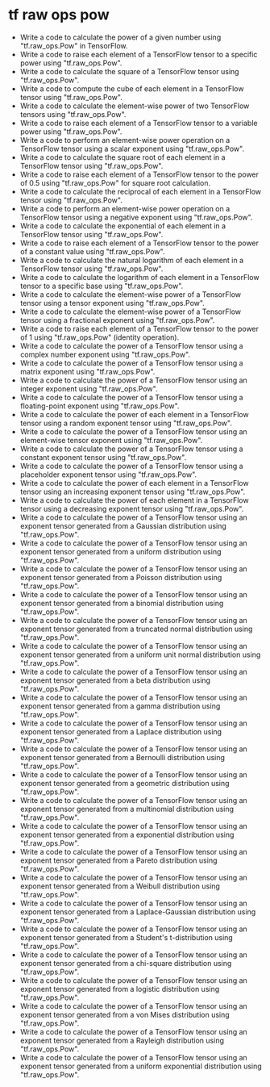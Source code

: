 # tf raw ops pow

- Write a code to calculate the power of a given number using "tf.raw_ops.Pow" in TensorFlow.
- Write a code to raise each element of a TensorFlow tensor to a specific power using "tf.raw_ops.Pow".
- Write a code to calculate the square of a TensorFlow tensor using "tf.raw_ops.Pow".
- Write a code to compute the cube of each element in a TensorFlow tensor using "tf.raw_ops.Pow".
- Write a code to calculate the element-wise power of two TensorFlow tensors using "tf.raw_ops.Pow".
- Write a code to raise each element of a TensorFlow tensor to a variable power using "tf.raw_ops.Pow".
- Write a code to perform an element-wise power operation on a TensorFlow tensor using a scalar exponent using "tf.raw_ops.Pow".
- Write a code to calculate the square root of each element in a TensorFlow tensor using "tf.raw_ops.Pow".
- Write a code to raise each element of a TensorFlow tensor to the power of 0.5 using "tf.raw_ops.Pow" for square root calculation.
- Write a code to calculate the reciprocal of each element in a TensorFlow tensor using "tf.raw_ops.Pow".
- Write a code to perform an element-wise power operation on a TensorFlow tensor using a negative exponent using "tf.raw_ops.Pow".
- Write a code to calculate the exponential of each element in a TensorFlow tensor using "tf.raw_ops.Pow".
- Write a code to raise each element of a TensorFlow tensor to the power of a constant value using "tf.raw_ops.Pow".
- Write a code to calculate the natural logarithm of each element in a TensorFlow tensor using "tf.raw_ops.Pow".
- Write a code to calculate the logarithm of each element in a TensorFlow tensor to a specific base using "tf.raw_ops.Pow".
- Write a code to calculate the element-wise power of a TensorFlow tensor using a tensor exponent using "tf.raw_ops.Pow".
- Write a code to calculate the element-wise power of a TensorFlow tensor using a fractional exponent using "tf.raw_ops.Pow".
- Write a code to raise each element of a TensorFlow tensor to the power of 1 using "tf.raw_ops.Pow" (identity operation).
- Write a code to calculate the power of a TensorFlow tensor using a complex number exponent using "tf.raw_ops.Pow".
- Write a code to calculate the power of a TensorFlow tensor using a matrix exponent using "tf.raw_ops.Pow".
- Write a code to calculate the power of a TensorFlow tensor using an integer exponent using "tf.raw_ops.Pow".
- Write a code to calculate the power of a TensorFlow tensor using a floating-point exponent using "tf.raw_ops.Pow".
- Write a code to calculate the power of each element in a TensorFlow tensor using a random exponent tensor using "tf.raw_ops.Pow".
- Write a code to calculate the power of a TensorFlow tensor using an element-wise tensor exponent using "tf.raw_ops.Pow".
- Write a code to calculate the power of a TensorFlow tensor using a constant exponent tensor using "tf.raw_ops.Pow".
- Write a code to calculate the power of a TensorFlow tensor using a placeholder exponent tensor using "tf.raw_ops.Pow".
- Write a code to calculate the power of each element in a TensorFlow tensor using an increasing exponent tensor using "tf.raw_ops.Pow".
- Write a code to calculate the power of each element in a TensorFlow tensor using a decreasing exponent tensor using "tf.raw_ops.Pow".
- Write a code to calculate the power of a TensorFlow tensor using an exponent tensor generated from a Gaussian distribution using "tf.raw_ops.Pow".
- Write a code to calculate the power of a TensorFlow tensor using an exponent tensor generated from a uniform distribution using "tf.raw_ops.Pow".
- Write a code to calculate the power of a TensorFlow tensor using an exponent tensor generated from a Poisson distribution using "tf.raw_ops.Pow".
- Write a code to calculate the power of a TensorFlow tensor using an exponent tensor generated from a binomial distribution using "tf.raw_ops.Pow".
- Write a code to calculate the power of a TensorFlow tensor using an exponent tensor generated from a truncated normal distribution using "tf.raw_ops.Pow".
- Write a code to calculate the power of a TensorFlow tensor using an exponent tensor generated from a uniform unit normal distribution using "tf.raw_ops.Pow".
- Write a code to calculate the power of a TensorFlow tensor using an exponent tensor generated from a beta distribution using "tf.raw_ops.Pow".
- Write a code to calculate the power of a TensorFlow tensor using an exponent tensor generated from a gamma distribution using "tf.raw_ops.Pow".
- Write a code to calculate the power of a TensorFlow tensor using an exponent tensor generated from a Laplace distribution using "tf.raw_ops.Pow".
- Write a code to calculate the power of a TensorFlow tensor using an exponent tensor generated from a Bernoulli distribution using "tf.raw_ops.Pow".
- Write a code to calculate the power of a TensorFlow tensor using an exponent tensor generated from a geometric distribution using "tf.raw_ops.Pow".
- Write a code to calculate the power of a TensorFlow tensor using an exponent tensor generated from a multinomial distribution using "tf.raw_ops.Pow".
- Write a code to calculate the power of a TensorFlow tensor using an exponent tensor generated from a exponential distribution using "tf.raw_ops.Pow".
- Write a code to calculate the power of a TensorFlow tensor using an exponent tensor generated from a Pareto distribution using "tf.raw_ops.Pow".
- Write a code to calculate the power of a TensorFlow tensor using an exponent tensor generated from a Weibull distribution using "tf.raw_ops.Pow".
- Write a code to calculate the power of a TensorFlow tensor using an exponent tensor generated from a Laplace-Gaussian distribution using "tf.raw_ops.Pow".
- Write a code to calculate the power of a TensorFlow tensor using an exponent tensor generated from a Student's t-distribution using "tf.raw_ops.Pow".
- Write a code to calculate the power of a TensorFlow tensor using an exponent tensor generated from a chi-square distribution using "tf.raw_ops.Pow".
- Write a code to calculate the power of a TensorFlow tensor using an exponent tensor generated from a logistic distribution using "tf.raw_ops.Pow".
- Write a code to calculate the power of a TensorFlow tensor using an exponent tensor generated from a von Mises distribution using "tf.raw_ops.Pow".
- Write a code to calculate the power of a TensorFlow tensor using an exponent tensor generated from a Rayleigh distribution using "tf.raw_ops.Pow".
- Write a code to calculate the power of a TensorFlow tensor using an exponent tensor generated from a uniform exponential distribution using "tf.raw_ops.Pow".
